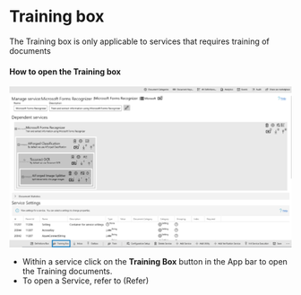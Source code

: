 # Training box

The Training box is only applicable to services that requires training of documents

#### How to open the Training box

![](../assets/78.png)

* Within a service click on the **Training Box** button in the App bar to open the Training documents.
* To open a Service, refer to \(Refer\)

